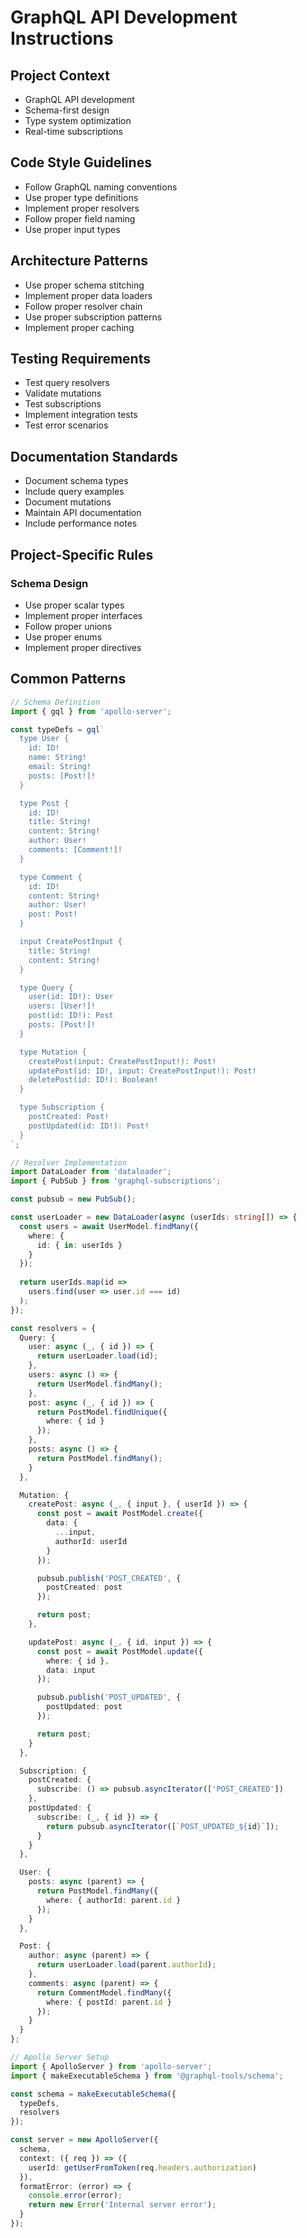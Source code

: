 # GraphQL API Development Instructions

## Project Context
- GraphQL API development
- Schema-first design
- Type system optimization
- Real-time subscriptions

## Code Style Guidelines
- Follow GraphQL naming conventions
- Use proper type definitions
- Implement proper resolvers
- Follow proper field naming
- Use proper input types

## Architecture Patterns
- Use proper schema stitching
- Implement proper data loaders
- Follow proper resolver chain
- Use proper subscription patterns
- Implement proper caching

## Testing Requirements
- Test query resolvers
- Validate mutations
- Test subscriptions
- Implement integration tests
- Test error scenarios

## Documentation Standards
- Document schema types
- Include query examples
- Document mutations
- Maintain API documentation
- Include performance notes

## Project-Specific Rules
### Schema Design
- Use proper scalar types
- Implement proper interfaces
- Follow proper unions
- Use proper enums
- Implement proper directives

## Common Patterns
```typescript
// Schema Definition
import { gql } from 'apollo-server';

const typeDefs = gql`
  type User {
    id: ID!
    name: String!
    email: String!
    posts: [Post!]!
  }

  type Post {
    id: ID!
    title: String!
    content: String!
    author: User!
    comments: [Comment!]!
  }

  type Comment {
    id: ID!
    content: String!
    author: User!
    post: Post!
  }

  input CreatePostInput {
    title: String!
    content: String!
  }

  type Query {
    user(id: ID!): User
    users: [User!]!
    post(id: ID!): Post
    posts: [Post!]!
  }

  type Mutation {
    createPost(input: CreatePostInput!): Post!
    updatePost(id: ID!, input: CreatePostInput!): Post!
    deletePost(id: ID!): Boolean!
  }

  type Subscription {
    postCreated: Post!
    postUpdated(id: ID!): Post!
  }
`;

// Resolver Implementation
import DataLoader from 'dataloader';
import { PubSub } from 'graphql-subscriptions';

const pubsub = new PubSub();

const userLoader = new DataLoader(async (userIds: string[]) => {
  const users = await UserModel.findMany({
    where: {
      id: { in: userIds }
    }
  });
  
  return userIds.map(id => 
    users.find(user => user.id === id)
  );
});

const resolvers = {
  Query: {
    user: async (_, { id }) => {
      return userLoader.load(id);
    },
    users: async () => {
      return UserModel.findMany();
    },
    post: async (_, { id }) => {
      return PostModel.findUnique({
        where: { id }
      });
    },
    posts: async () => {
      return PostModel.findMany();
    }
  },

  Mutation: {
    createPost: async (_, { input }, { userId }) => {
      const post = await PostModel.create({
        data: {
          ...input,
          authorId: userId
        }
      });

      pubsub.publish('POST_CREATED', {
        postCreated: post
      });

      return post;
    },

    updatePost: async (_, { id, input }) => {
      const post = await PostModel.update({
        where: { id },
        data: input
      });

      pubsub.publish('POST_UPDATED', {
        postUpdated: post
      });

      return post;
    }
  },

  Subscription: {
    postCreated: {
      subscribe: () => pubsub.asyncIterator(['POST_CREATED'])
    },
    postUpdated: {
      subscribe: (_, { id }) => {
        return pubsub.asyncIterator([`POST_UPDATED_${id}`]);
      }
    }
  },

  User: {
    posts: async (parent) => {
      return PostModel.findMany({
        where: { authorId: parent.id }
      });
    }
  },

  Post: {
    author: async (parent) => {
      return userLoader.load(parent.authorId);
    },
    comments: async (parent) => {
      return CommentModel.findMany({
        where: { postId: parent.id }
      });
    }
  }
};

// Apollo Server Setup
import { ApolloServer } from 'apollo-server';
import { makeExecutableSchema } from '@graphql-tools/schema';

const schema = makeExecutableSchema({
  typeDefs,
  resolvers
});

const server = new ApolloServer({
  schema,
  context: ({ req }) => ({
    userId: getUserFromToken(req.headers.authorization)
  }),
  formatError: (error) => {
    console.error(error);
    return new Error('Internal server error');
  }
});
```